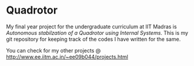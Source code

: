 Quadrotor
=========

My final year project for the undergraduate curriculum at IIT Madras is *Autonomous stabilzation of a Quadrotor using 
Internal Systems*. This is my git repository for keeping track of the codes I have written for the same.

You can check for my other projects @ http://www.ee.iitm.ac.in/~ee09b044/projects.html

